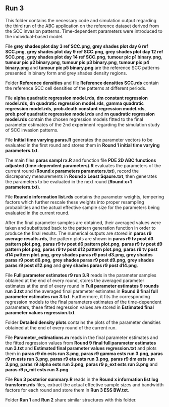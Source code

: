 ## Run 3 ##
This folder contains the necessary code and simulation output regarding the third run of the ABC application on the reference dataset derived from the SCC invasion patterns. Time-dependent parameters were introduced to the individual-based model. 

File **grey shades plot day 3 ref SCC.png**, **grey shades plot day 6 ref SCC.png**, **grey shades plot day 9 ref SCC.png**, **grey shades plot day 12 ref SCC.png**, **grey shades plot day 14 ref SCC.png**, **tumour pic p1 binary.png**, **tumour pic p2 binary.png**, **tumour pic p3 binary.png**, **tumour pic p4 binary.png** and **tumour pic p5 binary.png** are the reference SCC patterns presented in binary form and grey shades density regions.  

Folder **Reference densities** and file **Reference densities SCC.rds** contain the reference SCC cell densities of the patterns at different periods. 

File **alpha quadratic regression model.rds**, **dm constant regression model.rds**, **dn quadratic regression model.rds**, **gamma quadratic regression model.rds**, **prob.death constant regression model.rds**, **prob.prof quadratic regression model.rds** and **rn quadratic regression model.rds** contain the chosen regression models fitted to the final parameter estimates of the 2nd experiment regarding the simulation study of SCC invasion patterns. 

File **Initial time varying paras.R** generates the parameter vectors to be evaluated in the first round and stores them in **Round 1 initial time varying parameters.txt**. 

The main files **paras sampl rx.R** and function file **PDE 2D ABC functions adjusted (time-dependent parameters).R** evaluates the parameters of the current round (**Round x parameters parameters.txt**), record the discrepancy measurements in **Round x Least Sqaure.txt**, then generates the parameters to be evaluated in the next round (**Round x+1 parameters.txt**). 

File **Round x information list.rds** contains the parameter weights, tempering factors which further rescale these weights into proper resampling probabilities and the actual effective sample size for the parameters being evaluated in the current round. 

After the final parameter samples are obtained, their averaged values were taken and substituted back to the pattern generation function in order to produce the final results. The numerical outputs are stored in **paras r9 average results.rds**, the pattern plots are shown in **paras r9 tv post d3 pattern plot.png**, **paras r9 tv post d6 pattern plot.png**, **paras r9 tv post d9 pattern plot.png**, **paras r9 tv post d12 pattern plot.png**, **paras r9 tv post d14 pattern plot.png**, **grey shades paras r9 post d3.png**, **grey shades paras r9 post d6.png**, **grey shades paras r9 post d9.png**, **grey shades paras r9 post d12.png** and **grey shades paras r9 post d14.png**. 

File **Full parameter estimates r9 run 3.R** reads in the parameter samples obtained at the end of every round, stores the averaged parameter estimates at the end of every round in **Full parameter estimates 9 rounds run 3.txt** and the averaged final parameter estimates in **Round 9 final full parameter estimates run 3.txt**. Furthermore, it fits the corresponding regression models to the final parameters estimates of the time-dependent parameters, these fitted regression values are stored in **Estimated final parameter values regression.txt**. 

Folder **Detailed density plots** contains the plots of the parameter densities obtained at the end of every round of the current run. 

File **Parameter_estimations.m** reads in the final parameter estimates and the fitted regression values from **Round 9 final full parameter estimates run 3.txt** and **Estimated final parameter values regression.txt** and plots them in **paras r9 dn ests run 3.png**, **paras r9 gamma ests run 3.png**, **paras r9 rn ests run 3.png**, **paras r9 eta ests run 3.png**, **paras r9 dm ests run 3.png**, **paras r9 alpha ests run 3.png**, **paras r9 p_ext ests run 3.png** and **paras r9 p_mit ests run 3.png**.

File **Run 3 posterior summary.R** reads in the **Round x information list log transform.rds** files, extract the actual effective sample sizes and bandwidth factors for each round and store them in **Run 3 ESS BW.txt**. 

Folder **Run 1** and **Run 2** share similar structures with this folder. 
